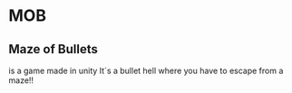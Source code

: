# MOB
## Maze of Bullets 
is a game made in unity
It´s a bullet hell where you have to escape from a maze!!

